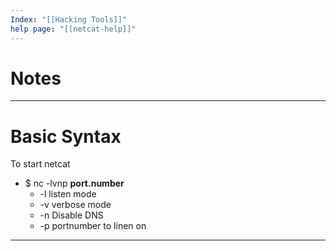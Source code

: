 ```yaml
---
Index: "[[Hacking Tools]]"
help page: "[[netcat-help]]"
---
```

# Notes 

---
# Basic Syntax

To start netcat 
- $ nc -lvnp **port.number**
	- -l listen mode 
	- -v verbose mode 
	- -n Disable DNS
	- -p portnumber to linen on 


---